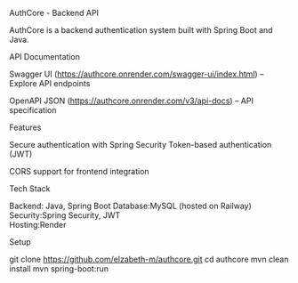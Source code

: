 AuthCore - Backend API  

AuthCore is a backend authentication system built with  Spring Boot and Java.

API Documentation  

Swagger UI
(https://authcore.onrender.com/swagger-ui/index.html) – Explore API endpoints  

OpenAPI JSON (https://authcore.onrender.com/v3/api-docs) – API specification 

Features

Secure authentication with Spring Security
Token-based authentication (JWT) 

CORS support for frontend integration  

Tech Stack  

Backend: Java, Spring Boot
Database:MySQL (hosted on Railway)  
Security:Spring Security, JWT  
Hosting:Render  

Setup  

git clone https://github.com/elzabeth-m/authcore.git
cd authcore
mvn clean install
mvn spring-boot:run
